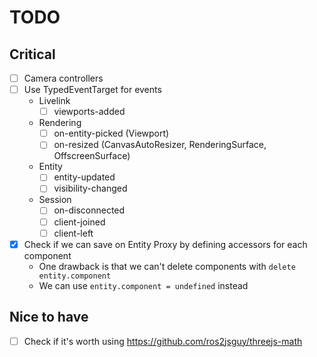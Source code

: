 # TODO

## Critical

- [ ] Camera controllers
- [ ] Use TypedEventTarget for events
    - Livelink
        - [ ] viewports-added
    - Rendering
        - [ ] on-entity-picked (Viewport)
        - [ ] on-resized (CanvasAutoResizer, RenderingSurface, OffscreenSurface)
    - Entity
        - [ ] entity-updated
        - [ ] visibility-changed
    - Session
        - [ ] on-disconnected
        - [ ] client-joined
        - [ ] client-left
- [x] Check if we can save on Entity Proxy by defining accessors for each component
    - One drawback is that we can't delete components with `delete entity.component`
    - We can use `entity.component = undefined` instead

## Nice to have

- [ ] Check if it's worth using https://github.com/ros2jsguy/threejs-math
